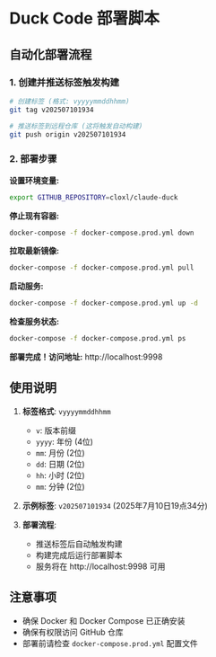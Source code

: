 # Duck Code 部署脚本

## 自动化部署流程

### 1. 创建并推送标签触发构建

```bash
# 创建标签 (格式: vyyyymmddhhmm)
git tag v202507101934

# 推送标签到远程仓库 (这将触发自动构建)
git push origin v202507101934
```

### 2. 部署步骤

**设置环境变量:**
```bash
export GITHUB_REPOSITORY=cloxl/claude-duck
```

**停止现有容器:**
```bash
docker-compose -f docker-compose.prod.yml down
```

**拉取最新镜像:**
```bash
docker-compose -f docker-compose.prod.yml pull
```

**启动服务:**
```bash
docker-compose -f docker-compose.prod.yml up -d
```

**检查服务状态:**
```bash
docker-compose -f docker-compose.prod.yml ps
```

**部署完成！访问地址:** http://localhost:9998

## 使用说明

1. **标签格式**: `vyyyymmddhhmm`
   - `v`: 版本前缀
   - `yyyy`: 年份 (4位)
   - `mm`: 月份 (2位)
   - `dd`: 日期 (2位)
   - `hh`: 小时 (2位)
   - `mm`: 分钟 (2位)

2. **示例标签**: `v202507101934` (2025年7月10日19点34分)

3. **部署流程**:
   - 推送标签后自动触发构建
   - 构建完成后运行部署脚本
   - 服务将在 http://localhost:9998 可用

## 注意事项

- 确保 Docker 和 Docker Compose 已正确安装
- 确保有权限访问 GitHub 仓库
- 部署前请检查 `docker-compose.prod.yml` 配置文件